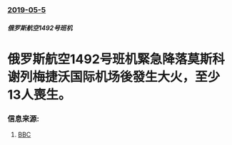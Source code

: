 ### [2019-05-5](/news/2019/05/5/index.md)

##### 俄罗斯航空1492号班机
# 俄罗斯航空1492号班机緊急降落莫斯科谢列梅捷沃国际机场後發生大火，至少13人喪生。 




### 信息来源:

1. [BBC](https://www.bbc.co.uk/news/world-europe-48171392)
